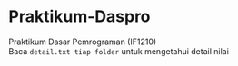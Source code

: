 # Praktikum-Daspro
Praktikum Dasar Pemrograman (IF1210) 
</br>
Baca `detail.txt tiap folder` untuk mengetahui detail nilai
